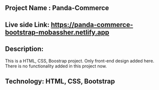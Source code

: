 ## Project Name : Panda-Commerce

## Live side Link: https://panda-commerce-bootstrap-mobassher.netlify.app

## Description: 
This is a HTML, CSS, Boostrap project. Only front-end design added here. There is no functionality added in this project now.

## Technology: HTML, CSS, Bootstrap
